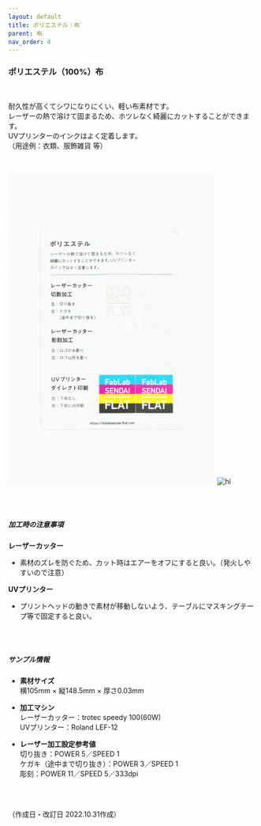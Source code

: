 ```yaml
---
layout: default
title: ポリエステル｜布
parent: 布
nav_order: 4
---
```


### ポリエステル（100%）布
<br>

耐久性が高くてシワになりにくい、軽い布素材です。<br>
レーザーの熱で溶けて固まるため、ホツレなく綺麗にカットすることができます。<br>
UVプリンターのインクはよく定着します。<br>
（用途例：衣類、服飾雑貨 等）

<br>

<img src="assets/30_Polyester_1.png" width="420" alt="hi" class="inline"/> <img src="assets/30_Polyester_2.png" width="420" alt="hi" class="inline"/>

<br><br>



##### 加工時の注意事項

**レーザーカッター**
<br>
* 素材のズレを防ぐため、カット時はエアーをオフにすると良い。（発火しやすいので注意）

**UVプリンター**
<br>
* プリントヘッドの動きで素材が移動しないよう、テーブルにマスキングテープ等で固定すると良い。

<br><br>

##### サンプル情報

* **素材サイズ**<br>
横105mm × 縦148.5mm × 厚さ0.03mm

* **加工マシン**<br>
レーザーカッター：trotec speedy 100(60W)<br>
UVプリンター：Roland LEF-12<br>

* **レーザー加工設定参考値**<br>
切り抜き：POWER 5／SPEED 1<br>
ケガキ（途中まで切り抜き）：POWER 3／SPEED 1<br>
彫刻：POWER 11／SPEED 5／333dpi<br>

<br><br>

（作成日・改訂日 2022.10.31作成）
